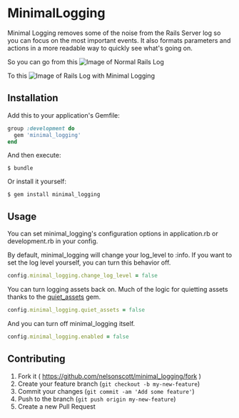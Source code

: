 # MinimalLogging
Minimal Logging removes some of the noise from the Rails Server log so you can focus on the most important events.  It also formats parameters and actions in a more readable way to quickly see what's going on.

So you can go from this
![Image of Normal Rails Log](http://i.imgur.com/UtmFpyt.png)

To this
![Image of Rails Log with Minimal Logging](http://i.imgur.com/o1fYDre.png)

## Installation

Add this to your application's Gemfile:

```ruby
group :development do
  gem 'minimal_logging'
end
```

And then execute:

    $ bundle

Or install it yourself:

    $ gem install minimal_logging

## Usage

You can set minimal_logging's configuration options in application.rb or development.rb in your config.

By default, minimal_logging will change your log_level to :info.  If you want to set the log level yourself, you can turn this behavior off.
 ```ruby
 config.minimal_logging.change_log_level = false
 ```

You can turn logging assets back on.  Much of the logic for quietting assets thanks to the [quiet_assets](https://github.com/evrone/quiet_assets) gem.
```ruby
config.minimal_logging.quiet_assets = false
```

And you can turn off minimal_logging itself.
```ruby
config.minimal_logging.enabled = false
```

## Contributing

1. Fork it ( https://github.com/nelsonscott/minimal_logging/fork )
2. Create your feature branch (`git checkout -b my-new-feature`)
3. Commit your changes (`git commit -am 'Add some feature'`)
4. Push to the branch (`git push origin my-new-feature`)
5. Create a new Pull Request
